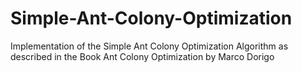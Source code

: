 # Simple-Ant-Colony-Optimization
Implementation of the Simple Ant Colony Optimization Algorithm as described in the Book Ant Colony Optimization by Marco Dorigo
